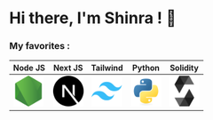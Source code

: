 # Hi there, I'm Shinra ! 👋

### My favorites :

| Node JS | Next JS | Tailwind | Python | Solidity |
|---------|---------|----------|--------|----------|
|   <img src="https://github.com/devicons/devicon/blob/master/icons/nodejs/nodejs-original.svg" title="Node JS" alt="Node JS" width="55" height="55"/> | <img src="https://github.com/devicons/devicon/blob/master/icons/nextjs/nextjs-plain.svg" title="Next JS" alt="Next JS" width="55" height="55"/> |  <img src="https://github.com/devicons/devicon/blob/master/icons/tailwindcss/tailwindcss-original.svg" title="Tailwind CSS" alt="Tailwind CSS" width="55" height="55"/>| <img src="https://github.com/devicons/devicon/blob/master/icons/python/python-original.svg" title="Python"  alt="Python" width="55" height="55"/> | <img src="https://github.com/devicons/devicon/blob/master/icons/solidity/solidity-original.svg" title="Solidity"  alt="Solidity" width="55" height="55"/> |

